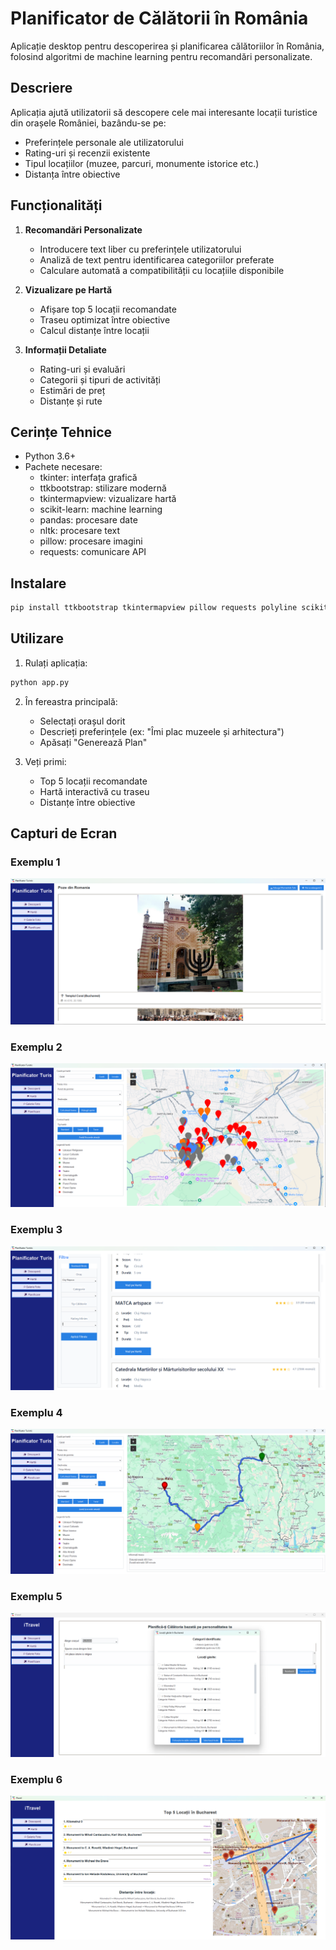 # Planificator de Călătorii în România

Aplicație desktop pentru descoperirea și planificarea călătoriilor în România, folosind algoritmi de machine learning pentru recomandări personalizate.

## Descriere

Aplicația ajută utilizatorii să descopere cele mai interesante locații turistice din orașele României, bazându-se pe:
- Preferințele personale ale utilizatorului
- Rating-uri și recenzii existente
- Tipul locațiilor (muzee, parcuri, monumente istorice etc.)
- Distanța între obiective

## Funcționalități

1. **Recomandări Personalizate**
   - Introducere text liber cu preferințele utilizatorului
   - Analiză de text pentru identificarea categoriilor preferate
   - Calculare automată a compatibilității cu locațiile disponibile

2. **Vizualizare pe Hartă**
   - Afișare top 5 locații recomandate
   - Traseu optimizat între obiective
   - Calcul distanțe între locații

3. **Informații Detaliate**
   - Rating-uri și evaluări
   - Categorii și tipuri de activități
   - Estimări de preț
   - Distanțe și rute

## Cerințe Tehnice

- Python 3.6+
- Pachete necesare:
  - tkinter: interfața grafică
  - ttkbootstrap: stilizare modernă
  - tkintermapview: vizualizare hartă
  - scikit-learn: machine learning
  - pandas: procesare date
  - nltk: procesare text
  - pillow: procesare imagini
  - requests: comunicare API

## Instalare

```bash
pip install ttkbootstrap tkintermapview pillow requests polyline scikit-learn pandas nltk
```

## Utilizare

1. Rulați aplicația:
```bash
python app.py
```

2. În fereastra principală:
   - Selectați orașul dorit
   - Descrieți preferințele (ex: "Îmi plac muzeele și arhitectura")
   - Apăsați "Generează Plan"

3. Veți primi:
   - Top 5 locații recomandate
   - Hartă interactivă cu traseu
   - Distanțe între obiective
## Capturi de Ecran

### Exemplu 1
![Screenshot 2025-04-04 022406](img/Screenshot%202025-04-04%20022406.png)

### Exemplu 2
![Screenshot 2025-04-04 024152](img/Screenshot%202025-04-04%20024152.png)

### Exemplu 3
![Screenshot 2025-04-04 024207](img/Screenshot%202025-04-04%20024207.png)

### Exemplu 4
![Screenshot 2025-04-04 024353](img/Screenshot%202025-04-04%20024353.png)

### Exemplu 5
![Screenshot 2025-04-04 101025](img/Screenshot%202025-04-04%20101025.png)

### Exemplu 6
![Screenshot 2025-04-04 102622](img/Screenshot%202025-04-04%20102622.png)
